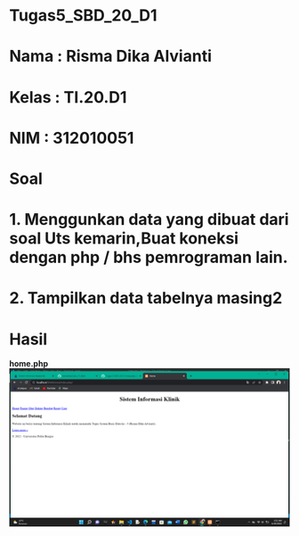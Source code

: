 # Tugas5_SBD_20_D1
# Nama : Risma Dika Alvianti
# Kelas : TI.20.D1
# NIM : 312010051

# Soal
# 1. Menggunkan data yang dibuat dari soal Uts kemarin,Buat koneksi dengan php / bhs pemrograman lain.
# 2. Tampilkan data tabelnya masing2

# Hasil

**home.php**<br>
![p](screenshoot/1.png)<br>